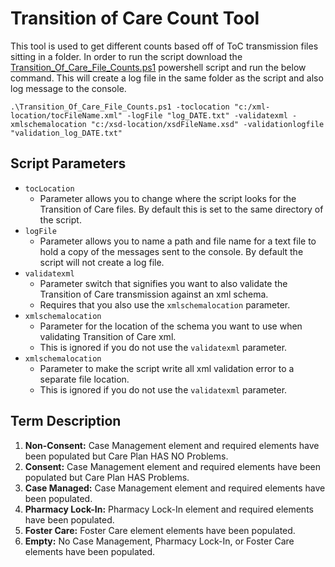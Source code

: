 # Transition of Care Count Tool

This tool is used to get different counts based off of ToC transmission files sitting in a folder. In order to run the script download the [Transition_Of_Care_File_Counts.ps1](https://github.com/HealthcareStandards/HealthcareStandards/blob/master/TransitionOfCare/CCDAHybrid/Scripts/ToC%20Counts%20Tool/Transition_Of_Care_File_Counts.ps1) powershell script and run the below command. This will create a log file in the same folder as the script and also log message to the console.

`.\Transition_Of_Care_File_Counts.ps1 -toclocation "c:/xml-location/tocFileName.xml" -logFile "log_DATE.txt" -validatexml -xmlschemalocation "c:/xsd-location/xsdFileName.xsd" -validationlogfile "validation_log_DATE.txt"`

## Script Parameters

- `tocLocation`
	- Parameter allows you to change where the script looks for the Transition of Care files. By default this is set to the same directory of the script.
- `logFile`
	- Parameter allows you to name a path and file name for a text file to hold a copy of the messages sent to the console. By default the script will not create a log file.
- `validatexml`
	- Parameter switch that signifies you want to also validate the Transition of Care transmission against an xml schema.
	- Requires that you also use the `xmlschemalocation` parameter.
- `xmlschemalocation`
	- Parameter for the location of the schema you want to use when validating Transition of Care xml.
	- This is ignored if you do not use the `validatexml` parameter.
- `xmlschemalocation`
	- Parameter to make the script write all xml validation error to a separate file location.
	- This is ignored if you do not use the `validatexml` parameter.

## Term Description

1. **Non-Consent:** Case Management element and required elements have been populated but Care Plan HAS NO Problems.
2. **Consent:** Case Management element and required elements have been populated but Care Plan HAS Problems.
3. **Case Managed:** Case Management element and required elements have been populated.
4. **Pharmacy Lock-In:** Pharmacy Lock-In element and required elements have been populated.
6. **Foster Care:** Foster Care element elements have been populated.
5. **Empty:** No Case Management, Pharmacy Lock-In, or Foster Care elements have been populated.
